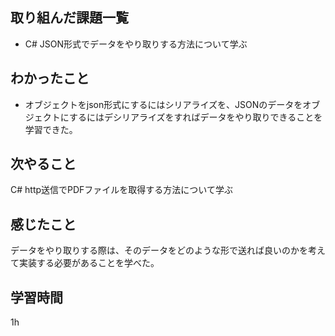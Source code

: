 ## 取り組んだ課題一覧
* C# JSON形式でデータをやり取りする方法について学ぶ
## わかったこと
* オブジェクトをjson形式にするにはシリアライズを、JSONのデータをオブジェクトにするにはデシリアライズをすればデータをやり取りできることを学習できた。
## 次やること
C# http送信でPDFファイルを取得する方法について学ぶ
## 感じたこと
データをやり取りする際は、そのデータをどのような形で送れば良いのかを考えて実装する必要があることを学べた。
## 学習時間
1h